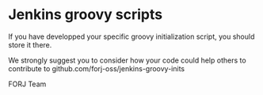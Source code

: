 # Jenkins groovy scripts

If you have developped your specific groovy initialization script, you should store it there.

We strongly suggest you to consider how your code could help others to contribute to github.com/forj-oss/jenkins-groovy-inits

FORJ Team
